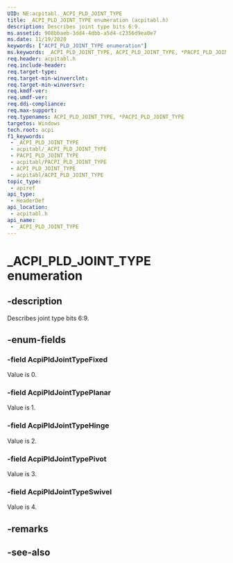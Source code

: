 ```yaml
---
UID: NE:acpitabl._ACPI_PLD_JOINT_TYPE
title: _ACPI_PLD_JOINT_TYPE enumeration (acpitabl.h)
description: Describes joint type bits 6:9.
ms.assetid: 908bbaeb-3dd4-4dbb-a5d4-c2356d9ea0e7
ms.date: 11/19/2020
keywords: ["ACPI_PLD_JOINT_TYPE enumeration"]
ms.keywords: _ACPI_PLD_JOINT_TYPE, ACPI_PLD_JOINT_TYPE, *PACPI_PLD_JOINT_TYPE,
req.header: acpitabl.h
req.include-header: 
req.target-type: 
req.target-min-winverclnt: 
req.target-min-winversvr: 
req.kmdf-ver: 
req.umdf-ver: 
req.ddi-compliance: 
req.max-support: 
req.typenames: ACPI_PLD_JOINT_TYPE, *PACPI_PLD_JOINT_TYPE
targetos: Windows
tech.root: acpi
f1_keywords:
 - _ACPI_PLD_JOINT_TYPE
 - acpitabl/_ACPI_PLD_JOINT_TYPE
 - PACPI_PLD_JOINT_TYPE
 - acpitabl/PACPI_PLD_JOINT_TYPE
 - ACPI_PLD_JOINT_TYPE
 - acpitabl/ACPI_PLD_JOINT_TYPE
topic_type:
 - apiref
api_type:
 - HeaderDef
api_location:
 - acpitabl.h
api_name:
 - _ACPI_PLD_JOINT_TYPE
---
```


# _ACPI_PLD_JOINT_TYPE enumeration

## -description

Describes joint type bits 6:9.

## -enum-fields

### -field AcpiPldJointTypeFixed

Value is 0.

### -field AcpiPldJointTypePlanar

Value is 1.

### -field AcpiPldJointTypeHinge

Value is 2.

### -field AcpiPldJointTypePivot

Value is 3.

### -field AcpiPldJointTypeSwivel

Value is 4.

## -remarks

## -see-also
